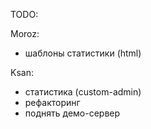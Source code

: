 TODO:

Moroz:
- шаблоны статистики (html)

Ksan:
- статистика (custom-admin)
- рефакторинг
- поднять демо-сервер